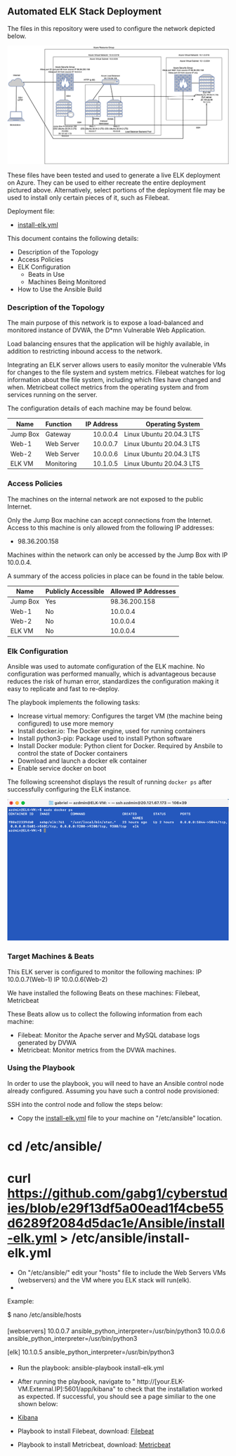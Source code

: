 ## Automated ELK Stack Deployment

The files in this repository were used to configure the network depicted below.

![Diagram](https://github.com/gabg1/cyberstudies/blob/1b954f0d346a2220ff6da098eeeadb92bff322b4/Diagrams/Diagramend.png?raw=true)

These files have been tested and used to generate a live ELK deployment on Azure. They can be used to either recreate the entire deployment pictured above. 
Alternatively, select portions of the deployment file may be used to install only certain pieces of it, such as Filebeat.

Deployment file: 

  - [install-elk.yml](https://github.com/gabg1/cyberstudies/blob/43d3b2c0d88cf29713b89d2e328ddd7452f79337/Ansible/install-elk.yml)

This document contains the following details:
- Description of the Topology
- Access Policies
- ELK Configuration
  - Beats in Use
  - Machines Being Monitored
- How to Use the Ansible Build


### Description of the Topology

The main purpose of this network is to expose a load-balanced and monitored instance of DVWA, the D*mn Vulnerable Web Application.

Load balancing ensures that the application will be highly available, in addition to restricting inbound access to the network. 

Integrating an ELK server allows users to easily monitor the vulnerable VMs for changes to the file system and system metrics.
Filebeat watches for log information about the file system, including which files have changed and when.
Metricbeat collect metrics from the operating system and from services running on the server.

The configuration details of each machine may be found below.

| Name     | Function    | IP Address  | Operating System        |
|----------|:------------|------------:|------------------------:|
| Jump Box | Gateway     | 10.0.0.4    | Linux Ubuntu 20.04.3 LTS|
| Web-1    | Web Server  | 10.0.0.7    | Linux Ubuntu 20.04.3 LTS|
| Web-2    | Web Server  | 10.0.0.6    | Linux Ubuntu 20.04.3 LTS|
| ELK VM   | Monitoring  | 10.1.0.5    | Linux Ubuntu 20.04.3 LTS|

### Access Policies

The machines on the internal network are not exposed to the public Internet. 

Only the Jump Box machine can accept connections from the Internet. Access to this machine is only allowed from the following IP addresses:
- 98.36.200.158

Machines within the network can only be accessed by the Jump Box with IP 10.0.0.4.


A summary of the access policies in place can be found in the table below.

| Name     | Publicly Accessible | Allowed IP Addresses   |
|----------|---------------------|------------------------|
| Jump Box | Yes                 | 98.36.200.158          |
| Web-1    | No                  | 10.0.0.4               |
| Web-2    | No                  | 10.0.0.4               |
| ELK VM   | No                  | 10.0.0.4               |

### Elk Configuration

Ansible was used to automate configuration of the ELK machine. No configuration was performed manually, which is advantageous because reduces the risk of human error, standardizes the configuration making it easy to replicate and fast to re-deploy. 

The playbook implements the following tasks:
- Increase virtual memory: Configures the target VM (the machine being configured) to use more memory
- Install docker.io: The Docker engine, used for running containers
- Install python3-pip:  Package used to install Python software
- Install Docker module: Python client for Docker. Required by Ansbile to control the state of Docker containers
- Download and launch a docker elk container
- Enable service docker on boot

The following screenshot displays the result of running `docker ps` after successfully configuring the ELK instance.

![docker ps](https://github.com/gabg1/cyberstudies/blob/43d3b2c0d88cf29713b89d2e328ddd7452f79337/Diagrams/Day%201%20Screenshot/docker_ps.png?raw=true)

### Target Machines & Beats
This ELK server is configured to monitor the following machines:
IP 10.0.0.7(Web-1) IP 10.0.0.6(Web-2)

We have installed the following Beats on these machines:
Filebeat, Metricbeat

These Beats allow us to collect the following information from each machine:
- Filebeat: Monitor the Apache server and MySQL database logs generated by DVWA
- Metricbeat: Monitor metrics from the DVWA machines.  



### Using the Playbook
In order to use the playbook, you will need to have an Ansible control node already configured. Assuming you have such a control node provisioned: 

SSH into the control node and follow the steps below:
- Copy the [install-elk.yml](https://github.com/gabg1/cyberstudies/blob/43d3b2c0d88cf29713b89d2e328ddd7452f79337/Ansible/install-elk.yml) file to your machine on "/etc/ansible" location.

# cd /etc/ansible/ 
# curl https://github.com/gabg1/cyberstudies/blob/e29f13df5a00ead1f4cbe55d6289f2084d5dac1e/Ansible/install-elk.yml > /etc/ansible/install-elk.yml

- On "/etc/ansible/" edit your "hosts" file to include the Web Servers VMs (webservers) and the VM where you ELK stack will run(elk). 
- 
Example:

$ nano /etc/ansible/hosts

####
[webservers]
10.0.0.7 ansible_python_interpreter=/usr/bin/python3
10.0.0.6 ansible_python_interpreter=/usr/bin/python3

[elk]
10.1.0.5 ansible_python_interpreter=/usr/bin/python3
####
 
- Run the playbook:
ansible-playbook install-elk.yml 

- After running the playbook, navigate to " http://[your.ELK-VM.External.IP]:5601/app/kibana" to check that the installation worked as expected. If successful, you should see a page similiar to the one shown below: 
- [Kibana](https://github.com/gabg1/cyberstudies/blob/e29f13df5a00ead1f4cbe55d6289f2084d5dac1e/Diagrams/Day%201%20Screenshot/kibana_dash.png)

- Playbook to install Filebeat, download: [Filebeat](https://github.com/gabg1/cyberstudies/blob/e29f13df5a00ead1f4cbe55d6289f2084d5dac1e/Ansible/filebeat-playbook.yml)

- Playbook to install Metricbeat, download: [Metricbeat](https://github.com/gabg1/cyberstudies/blob/e29f13df5a00ead1f4cbe55d6289f2084d5dac1e/Ansible/metricbeat-playbook.yml)

